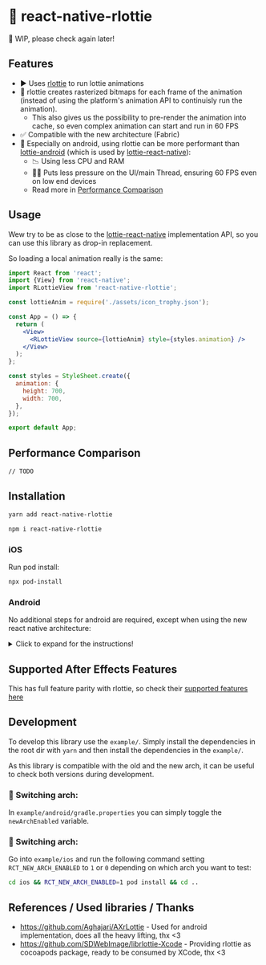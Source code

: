 # 🌈 react-native-rlottie

🚧 WIP, please check again later!

## Features

- ▶️ Uses [rlottie](https://github.com/Samsung/rlottie) to run lottie animations
- 🌠 rlottie creates rasterized bitmaps for each frame of the animation (instead of using the platform's animation API to continuisly run the animation).
    - This also gives us the possibility to pre-render the animation into cache, so even complex animation can start and run in 60 FPS
-  ✅ Compatible with the new architecture (Fabric)
- 🤖 Especially on android, using rlottie can be more performant than [lottie-android](https://github.com/airbnb/lottie-android) (which is used by [lottie-react-native](https://github.com/lottie-react-native/lottie-react-native)):
  - 📉 Using less CPU and RAM
  - 🏃‍♂️ Puts less pressure on the UI/main Thread, ensuring 60 FPS even on low end devices
  - Read more in [Performance Comparison]()

## Usage

Wew try to be as close to the [lottie-react-native](https://github.com/lottie-react-native/lottie-react-native) implementation API, so you can use this library as drop-in replacement.

So loading a local animation really is the same:

```jsx
import React from 'react';
import {View} from 'react-native';
import RLottieView from 'react-native-rlottie';

const lottieAnim = require('./assets/icon_trophy.json');

const App = () => {
  return (
    <View>
      <RLottieView source={lottieAnim} style={styles.animation} />
    </View>
  );
};

const styles = StyleSheet.create({
  animation: {
    height: 700,
    width: 700,
  },
});

export default App;
```

## Performance Comparison

```
// TODO
```

## Installation

```bash
yarn add react-native-rlottie

npm i react-native-rlottie
```

### iOS

Run pod install:

```bash
npx pod-install
```

### Android

No additional steps for android are required, except when using the new react native architecture:

<details>
    <summary>Click to expand for the instructions!</summary>

(_Note:_ This setup is required to to the fact that the on android Autolinking doesn't work with the new architecture out of the box. This procedure will change in the future.)

1. Open `android/app/build.gradle` file and update the file as it follows:
    ```diff
    defaultConfig {
        ...
        "PROJECT_BUILD_DIR=$buildDir",
        "REACT_ANDROID_DIR=$rootDir/../node_modules/react-native/ReactAndroid",
    -   "REACT_ANDROID_BUILD_DIR=$rootDir/../node_modules/react-native/ReactAndroid/build"
    +   "REACT_ANDROID_BUILD_DIR=$rootDir/../node_modules/react-native/ReactAndroid/build",
    +   "NODE_MODULES_DIR=$rootDir/../node_modules/"
        cFlags "-Wall", "-Werror", "-fexceptions", "-frtti", "-DWITH_INSPECTOR=1"
        cppFlags "-std=c++17"
    ```
1. Open the `android/app/src/main/jni/Android.mk` file and update the file as it follows:
    ```diff
        # If you wish to add a custom TurboModule or Fabric component in your app you
        # will have to include the following autogenerated makefile.
        # include $(GENERATED_SRC_DIR)/codegen/jni/Android.mk
    +
    +   # Includes the MK file for `react-native-rlottie`
    +   include $(NODE_MODULES_DIR)/react-native-rlottie/android/build/generated/source/codegen/jni/Android.mk
    +
        include $(CLEAR_VARS)
    ```
1. In the same file above, go to the `LOCAL_SHARED_LIBRARIES` setting and add the following line:
    ```diff
        libreact_codegen_rncore \
    +   libreact_codegen_rlottieview \
        libreact_debug \
    ```
1. Open the `android/app/src/main/jni/MainComponentsRegistry.cpp` file and update the file as it follows:
    1. Add the import for the calculator:
        ```diff
            #include <react/renderer/components/answersolver/ComponentDescriptors.h>
        +   #include <react/renderer/components/rlottieview/ComponentDescriptors.h>
            #include <react/renderer/components/rncore/ComponentDescriptors.h>
        ```
    1. Add the following check in the `sharedProviderRegistry` constructor:
        ```diff
            auto providerRegistry = CoreComponentsRegistry::sharedProviderRegistry();

            // Custom Fabric Components go here. You can register custom
            // components coming from your App or from 3rd party libraries here.
            //
            // providerRegistry->add(concreteComponentDescriptorProvider<
            //        AocViewerComponentDescriptor>());
        +   providerRegistry->add(concreteComponentDescriptorProvider<RLottieViewComponentDescriptor>());

            return providerRegistry;
        }
        ```
</details>    

## Supported After Effects Features

This has full feature parity with rlottie, so check their [supported features here](https://github.com/Samsung/rlottie#supported-after-effects-features)


## Development

To develop this library use the `example/`. Simply install the dependencies in the root dir
with `yarn` and then install the dependencies in the `example/`.

As this library is compatible with the old and the new arch, it can be useful to check both versions during development.

### 🤖 Switching arch:

In `example/android/gradle.properties` you can simply toggle the `newArchEnabled` variable.

### 🍎 Switching arch:

Go into `example/ios` and run the following command setting `RCT_NEW_ARCH_ENABLED` to `1` or `0` depending on which arch you want to test:

```bash
cd ios && RCT_NEW_ARCH_ENABLED=1 pod install && cd ..
```

## References / Used libraries / Thanks

- https://github.com/Aghajari/AXrLottie - Used for android implementation, does all the heavy lifting, thx <3
- https://github.com/SDWebImage/librlottie-Xcode - Providing rlottie as cocoapods package, ready to be consumed by XCode, thx <3